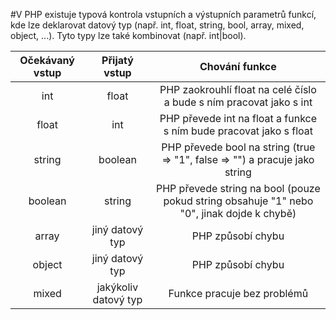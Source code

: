 #V PHP existuje typová kontrola vstupních a výstupních parametrů funkcí, kde lze deklarovat datový typ (např. int, float, string, bool, array, mixed, object, ...). Tyto typy lze také kombinovat (např. int|bool).

|Očekávaný vstup|Přijatý vstup        |Chování funkce                                                                               |
|:-------------:|:-------------------:|:-------------------------------------------------------------------------------------------:|
| int           | float               |PHP zaokrouhlí float na celé číslo a bude s ním pracovat jako s int                          |
| float         | int                 |PHP převede int na float a funkce s ním bude pracovat jako s float                           |
| string        | boolean             |PHP převede bool na string (true => "1", false => "") a pracuje jako string                  |
| boolean       | string              |PHP převede string na bool (pouze pokud string obsahuje "1" nebo "0", jinak dojde k chybě)   |
| array         | jiný datový typ     |PHP způsobí chybu                                                                            |
| object        | jiný datový typ     |PHP způsobí chybu                                                                            |
| mixed         | jakýkoliv datový typ|Funkce pracuje bez problémů                                                                  |
